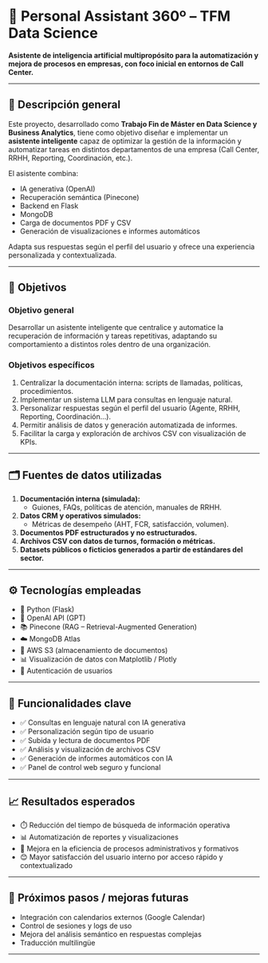 # 🧠 Personal Assistant 360º – TFM Data Science

**Asistente de inteligencia artificial multipropósito para la automatización y mejora de procesos en empresas, con foco inicial en entornos de Call Center.**

---

## 📌 Descripción general

Este proyecto, desarrollado como **Trabajo Fin de Máster en Data Science y Business Analytics**, tiene como objetivo diseñar e implementar un **asistente inteligente** capaz de optimizar la gestión de la información y automatizar tareas en distintos departamentos de una empresa (Call Center, RRHH, Reporting, Coordinación, etc.).

El asistente combina:
- IA generativa (OpenAI)
- Recuperación semántica (Pinecone)
- Backend en Flask
- MongoDB
- Carga de documentos PDF y CSV
- Generación de visualizaciones e informes automáticos

Adapta sus respuestas según el perfil del usuario y ofrece una experiencia personalizada y contextualizada.

---

## 🎯 Objetivos

### Objetivo general
Desarrollar un asistente inteligente que centralice y automatice la recuperación de información y tareas repetitivas, adaptando su comportamiento a distintos roles dentro de una organización.

### Objetivos específicos
1. Centralizar la documentación interna: scripts de llamadas, políticas, procedimientos.
2. Implementar un sistema LLM para consultas en lenguaje natural.
3. Personalizar respuestas según el perfil del usuario (Agente, RRHH, Reporting, Coordinación...).
4. Permitir análisis de datos y generación automatizada de informes.
5. Facilitar la carga y exploración de archivos CSV con visualización de KPIs.

---

## 🗂️ Fuentes de datos utilizadas

1. **Documentación interna (simulada):**
   - Guiones, FAQs, políticas de atención, manuales de RRHH.
2. **Datos CRM y operativos simulados:**
   - Métricas de desempeño (AHT, FCR, satisfacción, volumen).
3. **Documentos PDF estructurados y no estructurados.**
4. **Archivos CSV con datos de turnos, formación o métricas.**
5. **Datasets públicos o ficticios generados a partir de estándares del sector.**

---

## ⚙️ Tecnologías empleadas

- 🐍 Python (Flask)
- 🧠 OpenAI API (GPT)
- 📚 Pinecone (RAG – Retrieval-Augmented Generation)
- ☁️ MongoDB Atlas
- 📁 AWS S3 (almacenamiento de documentos)
- 📊 Visualización de datos con Matplotlib / Plotly
- 🔐 Autenticación de usuarios

---

## 🚀 Funcionalidades clave

- ✅ Consultas en lenguaje natural con IA generativa
- ✅ Personalización según tipo de usuario
- ✅ Subida y lectura de documentos PDF
- ✅ Análisis y visualización de archivos CSV
- ✅ Generación de informes automáticos con IA
- ✅ Panel de control web seguro y funcional

---

## 📈 Resultados esperados

- ⏱️ Reducción del tiempo de búsqueda de información operativa
- 📊 Automatización de reportes y visualizaciones
- 🤖 Mejora en la eficiencia de procesos administrativos y formativos
- 😊 Mayor satisfacción del usuario interno por acceso rápido y contextualizado

---

## 🧪 Próximos pasos / mejoras futuras

- Integración con calendarios externos (Google Calendar)
- Control de sesiones y logs de uso
- Mejora del análisis semántico en respuestas complejas
- Traducción multilingüe

---


